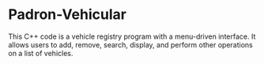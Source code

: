 # Padron-Vehicular
This C++ code is a vehicle registry program with a menu-driven interface. It allows users to add, remove, search, display, and perform other operations on a list of vehicles.
